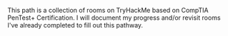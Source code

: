 This path is a collection of rooms on TryHackMe based on CompTIA PenTest+ Certification. I will document my progress and/or revisit rooms I've already completed to fill out this pathway.
